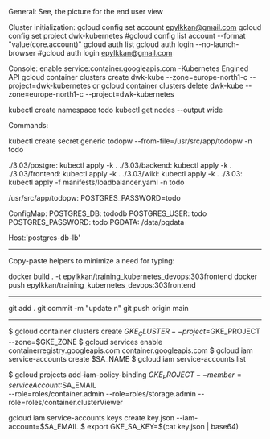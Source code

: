 General: 
See, the picture for the end user view

Cluster initialization:
gcloud config set account epylkkan@gmail.com
gcloud config set project dwk-kubernetes
#gcloud config list account --format "value(core.account)"
gcloud auth list
gcloud auth login --no-launch-browser
#gcloud auth login epylkkan@gmail.com

Console: enable service:container.googleapis.com -Kubernetes Engined API
gcloud container clusters create dwk-kube --zone=europe-north1-c --project=dwk-kubernetes
or
gcloud container clusters delete dwk-kube --zone=europe-north1-c --project=dwk-kubernetes

kubectl create namespace todo
kubectl get nodes --output wide



Commands: 

kubectl create secret generic todopw --from-file=/usr/src/app/todopw -n todo

./3.03/postgre:  kubectl apply -k .
./3.03/backend:  kubectl apply -k .
./3.03/frontend:  kubectl apply -k .
./3.03/wiki:  kubectl apply -k .
./3.03:  kubectl apply -f manifests/loadbalancer.yaml -n todo


/usr/src/app/todopw: 
  POSTGRES_PASSWORD=todo

ConfigMap: 
  POSTGRES_DB: tododb
  POSTGRES_USER: todo
  POSTGRES_PASSWORD: todo
  PGDATA: /data/pgdata

Host:'postgres-db-lb'  


----------------

Copy-paste helpers to minimize a need for typing:

docker build . -t epylkkan/training_kubernetes_devops:303frontend
docker push epylkkan/training_kubernetes_devops:303frontend

-----------
git add .
git commit -m "update n"
git push origin main

-----------

$ gcloud container clusters create $GKE_CLUSTER --project=$GKE_PROJECT --zone=$GKE_ZONE
$ gcloud services enable containerregistry.googleapis.com container.googleapis.com
$ gcloud iam service-accounts create $SA_NAME
$ gcloud iam service-accounts list

$ gcloud projects add-iam-policy-binding $GKE_PROJECT --member=serviceAccount:$SA_EMAIL \
  --role=roles/container.admin --role=roles/storage.admin  --role=roles/container.clusterViewer

gcloud iam service-accounts keys create key.json --iam-account=$SA_EMAIL
$ export GKE_SA_KEY=$(cat key.json | base64)